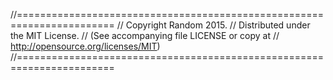 //=======================================================================
// Copyright Random 2015.
// Distributed under the MIT License.
// (See accompanying file LICENSE or copy at
//  http://opensource.org/licenses/MIT)
//=======================================================================